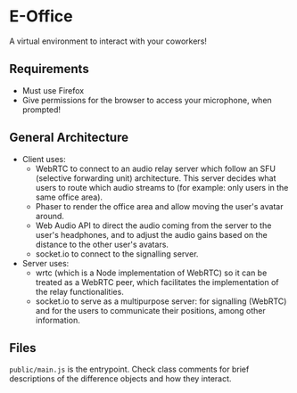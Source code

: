 # E-Office

A virtual environment to interact with your coworkers!

## Requirements

- Must use Firefox
- Give permissions for the browser to access your microphone, when prompted!

## General Architecture

- Client uses:
    - WebRTC to connect to an audio relay server which follow an SFU (selective forwarding unit) architecture. This server decides what users to route which audio streams to (for example: only users in the same office area).
    - Phaser to render the office area and allow moving the user's avatar around.
    - Web Audio API to direct the audio coming from the server to the user's headphones, and to adjust the audio gains based on the distance to the other user's avatars.
    - socket.io to connect to the signalling server.
- Server uses:
    - wrtc (which is a Node implementation of WebRTC) so it can be treated as a WebRTC peer, which facilitates the implementation of the relay functionalities.
    - socket.io to serve as a multipurpose server: for signalling (WebRTC) and for the users to communicate their positions, among other information.

## Files

`public/main.js` is the entrypoint. Check class comments for brief descriptions of the difference objects and how they interact. 